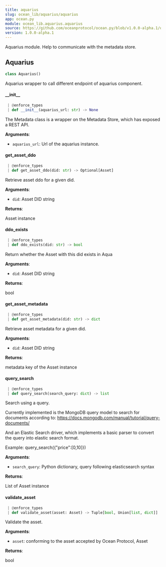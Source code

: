```yaml
---
title: aquarius
slug: ocean_lib/aquarius/aquarius
app: ocean.py
module: ocean_lib.aquarius.aquarius
source: https://github.com/oceanprotocol/ocean.py/blob/v1.0.0-alpha.1/ocean_lib/aquarius/aquarius.py
version: 1.0.0-alpha.1
---
```

Aquarius module.
Help to communicate with the metadata store.

## Aquarius

```python
class Aquarius()
```

Aquarius wrapper to call different endpoint of aquarius component.

#### \_\_init\_\_

```python
 | @enforce_types
 | def __init__(aquarius_url: str) -> None
```

The Metadata class is a wrapper on the Metadata Store, which has exposed a REST API.

**Arguments**:

- `aquarius_url`: Url of the aquarius instance.

#### get\_asset\_ddo

```python
 | @enforce_types
 | def get_asset_ddo(did: str) -> Optional[Asset]
```

Retrieve asset ddo for a given did.

**Arguments**:

- `did`: Asset DID string

**Returns**:

Asset instance

#### ddo\_exists

```python
 | @enforce_types
 | def ddo_exists(did: str) -> bool
```

Return whether the Asset with this did exists in Aqua

**Arguments**:

- `did`: Asset DID string

**Returns**:

bool

#### get\_asset\_metadata

```python
 | @enforce_types
 | def get_asset_metadata(did: str) -> dict
```

Retrieve asset metadata for a given did.

**Arguments**:

- `did`: Asset DID string

**Returns**:

metadata key of the Asset instance

#### query\_search

```python
 | @enforce_types
 | def query_search(search_query: dict) -> list
```

Search using a query.

Currently implemented is the MongoDB query model to search for documents according to:
https://docs.mongodb.com/manual/tutorial/query-documents/

And an Elastic Search driver, which implements a basic parser to convert the query into
elastic search format.

Example: query_search({"price":[0,10]})

**Arguments**:

- `search_query`: Python dictionary, query following elasticsearch syntax

**Returns**:

List of Asset instance

#### validate\_asset

```python
 | @enforce_types
 | def validate_asset(asset: Asset) -> Tuple[bool, Union[list, dict]]
```

Validate the asset.

**Arguments**:

- `asset`: conforming to the asset accepted by Ocean Protocol, Asset

**Returns**:

bool

